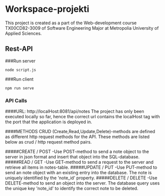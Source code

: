 # Workspace-projekti

This project is created as a part of the Web-development course TX00CD82-3009 of Software Engineering Major at Metropolia University of Applied Sciences.

## Rest-API

###Run server
```
node script.js
```

###Run client
```
npm run serve
```

### API Calls

####URL: http://localHost:8081/api/notes
The project has only been executed locally so far, hence the correct url contains the localHost tag with the port that the application is deployed in.

####METHODS
CRUD (Create,Read,Update,Delete)-methods are defined as different http request methods for the API.
These methods are listed below as crud / http request method pairs.

#####CREATE / POST
-Use POST-method to send a note object to the server in json format and insert that object into the SQL-database.
#####READ / GET
-Use GET-method to send a request to the server and retrieve all items in notes-table.
#####UPDATE / PUT
-Use PUT-method to send an note object with an existing entry into the database. The note is uniquely identified by the 'note_id' property.
#####DELETE / DELETE
-Use DELETE-method to send an object into the server. The database query uses the unique key 'note_id' to identify the correct note to be deleted.

